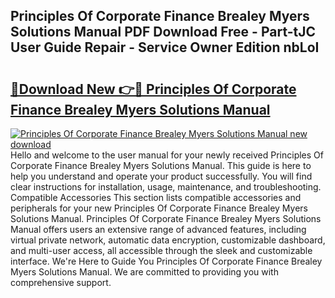## Principles Of Corporate Finance Brealey Myers Solutions Manual PDF Download Free - Part-tJC User Guide Repair - Service Owner Edition nbLoI

# <h2><a href="http://cf29062.oget.top/?id=Principles+Of+Corporate+Finance+Brealey+Myers+Solutions+Manual">🔗Download New 👉🔴 Principles Of Corporate Finance Brealey Myers Solutions Manual</a></h2>

[![Principles Of Corporate Finance Brealey Myers Solutions Manual new download](https://i.imgur.com/5g1atiW.png)](http://cf29062.oget.top/?id=Principles+Of+Corporate+Finance+Brealey+Myers+Solutions+Manual)
Hello and welcome to the user manual for your newly received Principles Of Corporate Finance Brealey Myers Solutions Manual. This guide is here to help you understand and operate your product successfully. You will find clear instructions for installation, usage, maintenance, and troubleshooting. Compatible Accessories This section lists compatible accessories and peripherals for your new Principles Of Corporate Finance Brealey Myers Solutions Manual. Principles Of Corporate Finance Brealey Myers Solutions Manual offers users an extensive range of advanced features, including virtual private network, automatic data encryption, customizable dashboard, and multi-user access, all accessible through the sleek and customizable interface. We're Here to Guide You Principles Of Corporate Finance Brealey Myers Solutions Manual. We are committed to providing you with comprehensive support.
